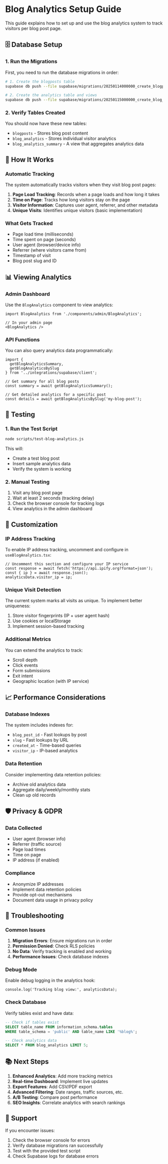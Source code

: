 # Blog Analytics Setup Guide

This guide explains how to set up and use the blog analytics system to track visitors per blog post page.

## 🗄️ Database Setup

### 1. Run the Migrations

First, you need to run the database migrations in order:

```bash
# 1. Create the blogposts table
supabase db push --file supabase/migrations/20250114000000_create_blogposts_table.sql

# 2. Create the analytics table and views
supabase db push --file supabase/migrations/20250115000000_create_blog_analytics.sql
```

### 2. Verify Tables Created

You should now have these new tables:
- `blogposts` - Stores blog post content
- `blog_analytics` - Stores individual visitor analytics
- `blog_analytics_summary` - A view that aggregates analytics data

## 🚀 How It Works

### Automatic Tracking

The system automatically tracks visitors when they visit blog post pages:

1. **Page Load Tracking**: Records when a page loads and how long it takes
2. **Time on Page**: Tracks how long visitors stay on the page
3. **Visitor Information**: Captures user agent, referrer, and other metadata
4. **Unique Visits**: Identifies unique visitors (basic implementation)

### What Gets Tracked

- Page load time (milliseconds)
- Time spent on page (seconds)
- User agent (browser/device info)
- Referrer (where visitors came from)
- Timestamp of visit
- Blog post slug and ID

## 📊 Viewing Analytics

### Admin Dashboard

Use the `BlogAnalytics` component to view analytics:

```tsx
import BlogAnalytics from './components/admin/BlogAnalytics';

// In your admin page
<BlogAnalytics />
```

### API Functions

You can also query analytics data programmatically:

```tsx
import { 
  getBlogAnalyticsSummary, 
  getBlogAnalyticsBySlug 
} from '../integrations/supabase/client';

// Get summary for all blog posts
const summary = await getBlogAnalyticsSummary();

// Get detailed analytics for a specific post
const details = await getBlogAnalyticsBySlug('my-blog-post');
```

## 🧪 Testing

### 1. Run the Test Script

```bash
node scripts/test-blog-analytics.js
```

This will:
- Create a test blog post
- Insert sample analytics data
- Verify the system is working

### 2. Manual Testing

1. Visit any blog post page
2. Wait at least 2 seconds (tracking delay)
3. Check the browser console for tracking logs
4. View analytics in the admin dashboard

## 🔧 Customization

### IP Address Tracking

To enable IP address tracking, uncomment and configure in `useBlogAnalytics.tsx`:

```tsx
// Uncomment this section and configure your IP service
const response = await fetch('https://api.ipify.org?format=json');
const { ip } = await response.json();
analyticsData.visitor_ip = ip;
```

### Unique Visit Detection

The current system marks all visits as unique. To implement better uniqueness:

1. Store visitor fingerprints (IP + user agent hash)
2. Use cookies or localStorage
3. Implement session-based tracking

### Additional Metrics

You can extend the analytics to track:
- Scroll depth
- Click events
- Form submissions
- Exit intent
- Geographic location (with IP service)

## 📈 Performance Considerations

### Database Indexes

The system includes indexes for:
- `blog_post_id` - Fast lookups by post
- `slug` - Fast lookups by URL
- `created_at` - Time-based queries
- `visitor_ip` - IP-based analytics

### Data Retention

Consider implementing data retention policies:
- Archive old analytics data
- Aggregate daily/weekly/monthly stats
- Clean up old records

## 🛡️ Privacy & GDPR

### Data Collected

- User agent (browser info)
- Referrer (traffic source)
- Page load times
- Time on page
- IP address (if enabled)

### Compliance

- Anonymize IP addresses
- Implement data retention policies
- Provide opt-out mechanisms
- Document data usage in privacy policy

## 🚨 Troubleshooting

### Common Issues

1. **Migration Errors**: Ensure migrations run in order
2. **Permission Denied**: Check RLS policies
3. **No Data**: Verify tracking is enabled and working
4. **Performance Issues**: Check database indexes

### Debug Mode

Enable debug logging in the analytics hook:

```tsx
console.log('Tracking blog view:', analyticsData);
```

### Check Database

Verify tables exist and have data:

```sql
-- Check if tables exist
SELECT table_name FROM information_schema.tables 
WHERE table_schema = 'public' AND table_name LIKE '%blog%';

-- Check analytics data
SELECT * FROM blog_analytics LIMIT 5;
```

## 📚 Next Steps

1. **Enhanced Analytics**: Add more tracking metrics
2. **Real-time Dashboard**: Implement live updates
3. **Export Features**: Add CSV/PDF export
4. **Advanced Filtering**: Date ranges, traffic sources, etc.
5. **A/B Testing**: Compare post performance
6. **SEO Insights**: Correlate analytics with search rankings

## 🤝 Support

If you encounter issues:
1. Check the browser console for errors
2. Verify database migrations ran successfully
3. Test with the provided test script
4. Check Supabase logs for database errors
